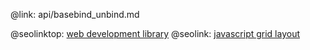 @link: api/basebind_unbind.md

@seolinktop: [web development library](https://webix.com)
@seolink: [javascript grid layout](https://webix.com/widget/layout/)